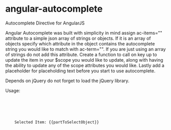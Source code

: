 angular-autocomplete
====================

Autocomplete Directive for AngularJS

Angular Autocomplete was built with simplicity in mind assign ac-items="" attribute to a simple json
array of strings or objects. If it is an array of objects specify which attribute in the object
contains the autocomplete string you would like to match with ac-term="". If you are just using an
array of strings do not add this attribute. Create a function to call on key up to update the item
in your $scope you would like to update, along with having the ability to update any of the scope
attributes you would like. Lastly add a placeholder for placeholding text before you start to use
autocomplete.

Depends on jQuery do not forget to load the jQuery library.

Usage:

<code>
<script>
    angular.module('exampleApp',
            [
                "angularAutocomplete"
            ]
    ).controller('exampleObjectController', function($scope) {
        $scope.items = [
            {partNum: "Q5950A"},
            {partNum: "Q5951A"},
            {partNum: "Q5952A"},
        ];

        $scope.updateObjectItems = function(typedString){
            console.log(typedString);
            $scope.partToSelectObject = typedString;
        }
    });
</script>

<div ng-controller="exampleObjectController">
    <ng-autocomplete ac-items="items" ac-term="'partNum'" ac-keyup="updateObjectItems" placeholder="Part Number..." ng-model="partToSelectObject"></ng-autocomplete>
    Selected Item: {{partToSelectObject}}
</div>
</code>
